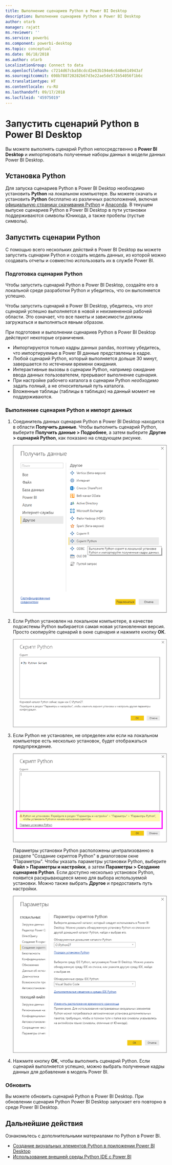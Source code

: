 ```yaml
---
title: Выполнение сценариев Python в Power BI Desktop
description: Выполнение сценариев Python в Power BI Desktop
author: otarb
manager: rajatt
ms.reviewer: ''
ms.service: powerbi
ms.component: powerbi-desktop
ms.topic: conceptual
ms.date: 06/18/2018
ms.author: otarb
LocalizationGroup: Connect to data
ms.openlocfilehash: c7214d67cba58cdcd2e63b194e6c648e614943af
ms.sourcegitcommit: 698b788720282b67d3e22ae5de572b54056f1b6c
ms.translationtype: HT
ms.contentlocale: ru-RU
ms.lasthandoff: 09/17/2018
ms.locfileid: "45975019"
---
```

# <a name="run-python-scripts-in-power-bi-desktop"></a>Запустить сценарий Python в Power BI Desktop
Вы можете выполнять сценарий Python непосредственно в **Power BI Desktop** и импортировать полученные наборы данных в модели данных Power BI Desktop.

## <a name="install-python"></a>Установка Python
Для запуска сценариев Python в Power BI Desktop необходимо установить **Python** на локальном компьютере. Вы можете скачать и установить **Python** бесплатно из различных расположений, включая [официальную страницу скачивания Python](https://www.python.org/) и [Anaconda](https://anaconda.org/anaconda/python/). В текущем выпуске сценариев Python в Power BI Desktop в пути установки поддерживаются символы Юникода, а также пробелы (пустые символы).

## <a name="run-python-scripts"></a>Запустить сценарии Python
С помощью всего нескольких действий в Power BI Desktop вы можете запустить сценарии Python и создать модель данных, из которой можно создавать отчеты и совместно использовать их в службе Power BI.

### <a name="prepare-a-python-script"></a>Подготовка сценария Python
Чтобы запустить сценарий Python в Power BI Desktop, создайте его в локальной среде разработки Python и убедитесь, что он выполняется успешно.

Чтобы запустить сценарий в Power BI Desktop, убедитесь, что этот сценарий успешно выполняется в новой и неизмененной рабочей области. Это означает, что все пакеты и зависимости должны загружаться и выполняться явным образом.

При подготовке и выполнении сценариев Python в Power BI Desktop действуют некоторые ограничения.

* Импортируются только кадры данных pandas, поэтому убедитесь, что импортируемые в Power BI данные представлены в кадре.
* Любой сценарий Python, который выполняется дольше 30 минут, завершается по истечении времени ожидания.
* Интерактивные вызовы в сценарии Python, например ожидание ввода данных пользователем, прерывают выполнение сценария.
* При настройке рабочего каталога в сценарии Python *необходимо* задать полный, а не относительный путь каталога.
* Вложенные таблицы (таблицы в таблицах) на данный момент не поддерживаются. 

### <a name="run-your-python-script-and-import-data"></a>Выполнение сценария Python и импорт данных
1. Соединитель данных сценария Python в Power BI Desktop находится в области **Получить данные**. Чтобы выполнить сценарий Python, выберите **Получить данные &gt; Подробнее**, а затем выберите **Другие &gt; сценарий Python**, как показано на следующем рисунке.
   
   ![](media/desktop-python-scripts/python-scripts-1.png)
2. Если Python установлен на локальном компьютере, в качестве подсистемы Python выбирается самая новая установленная версия. Просто скопируйте сценарий в окне сценария и нажмите кнопку **ОК**.
   
   ![](media/desktop-python-scripts/python-scripts-2.png)
3. Если Python не установлен, не определен или если на локальном компьютере есть несколько установок, будет отображаться предупреждение.
   
   ![](media/desktop-python-scripts/python-scripts-3.png)
   
   Параметры установки Python расположены централизованно в разделе "Создание скриптов Python" в диалоговом окне "Параметры". Чтобы указать параметры установки Python, выберите **Файл > Параметры и настройки**, а затем **Параметры > Создание сценариев Python**. Если доступно несколько установок Python, появится раскрывающееся меню для выбора используемой установки. Можно также выбрать **Другое** и предоставить путь настройки.
   
   ![](media/desktop-python-scripts/python-scripts-4.png)
4. Нажмите кнопку **ОК**, чтобы выполнить сценарий Python. Если сценарий выполняется успешно, можно выбрать полученные кадры данных для добавления в модель Power BI.

### <a name="refresh"></a>Обновить
Вы можете обновить сценарий Python в Power BI Desktop. При обновлении сценария Python Power BI Desktop запускает его повторно в среде Power BI Desktop.

## <a name="next-steps"></a>Дальнейшие действия
Ознакомьтесь с дополнительными материалами по Python в Power BI.

* [Создание визуальных элементов Python в приложении Power BI Desktop](desktop-python-visuals.md)
* [Использование внешней среды Python IDE с Power BI](desktop-python-ide.md)